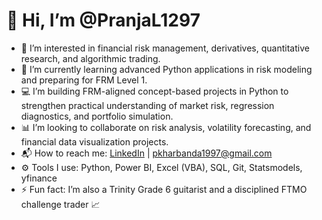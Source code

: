 # 👋 Hi, I’m @PranjaL1297

- 👀 I’m interested in financial risk management, derivatives, quantitative research, and algorithmic trading.
- 🌱 I’m currently learning advanced Python applications in risk modeling and preparing for FRM Level 1.
- 💻 I’m building FRM-aligned concept-based projects in Python to strengthen practical understanding of market risk, regression diagnostics, and portfolio simulation.
- 📊 I’m looking to collaborate on risk analysis, volatility forecasting, and financial data visualization projects.
- 📬 How to reach me: [LinkedIn](https://www.linkedin.com/in/pranjal-kharbanda-15ab72143/) | pkharbanda1997@gmail.com
- ⚙️ Tools I use: Python, Power BI, Excel (VBA), SQL, Git, Statsmodels, yfinance
- ⚡ Fun fact: I’m also a Trinity Grade 6 guitarist and a disciplined FTMO challenge trader 📈
